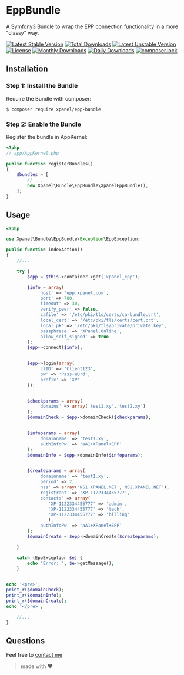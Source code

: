 # EppBundle

A Symfony3 Bundle to wrap the EPP connection functionality in a more "classy" way.

[![Latest Stable Version](https://poser.pugx.org/xpanel/epp-bundle/v/stable)](https://packagist.org/packages/xpanel/epp-bundle) [![Total Downloads](https://poser.pugx.org/xpanel/epp-bundle/downloads)](https://packagist.org/packages/xpanel/epp-bundle) [![Latest Unstable Version](https://poser.pugx.org/xpanel/epp-bundle/v/unstable)](https://packagist.org/packages/xpanel/epp-bundle) [![License](https://poser.pugx.org/xpanel/epp-bundle/license)](https://packagist.org/packages/xpanel/epp-bundle) [![Monthly Downloads](https://poser.pugx.org/xpanel/epp-bundle/d/monthly)](https://packagist.org/packages/xpanel/epp-bundle) [![Daily Downloads](https://poser.pugx.org/xpanel/epp-bundle/d/daily)](https://packagist.org/packages/xpanel/epp-bundle) [![composer.lock](https://poser.pugx.org/xpanel/epp-bundle/composerlock)](https://packagist.org/packages/xpanel/epp-bundle) 

## Installation

### Step 1: Install the Bundle

Require the Bundle with composer:

    $ composer require xpanel/epp-bundle

### Step 2: Enable the Bundle

Register the bundle in AppKernel:

``` php
<?php
// app/AppKernel.php

public function registerBundles()
{
    $bundles = [
        // ...
        new Xpanel\Bundle\EppBundle\XpanelEppBundle(),
    ];
}
```

## Usage

``` php
<?php

use Xpanel\Bundle\EppBundle\Exception\EppException;

public function indexAction()
{
    //...

    try {
        $epp = $this->container->get('xpanel_epp');

        $info = array(
            'host' => 'epp.xpanel.com',
            'port' => 700,
            'timeout' => 30,
            'verify_peer' => false,
            'cafile' => '/etc/pki/tls/certs/ca-bundle.crt',
            'local_cert' => '/etc/pki/tls/certs/cert.crt',
            'local_pk' => '/etc/pki/tls/private/private.key',
            'passphrase' => 'XPanel.Online',
            'allow_self_signed' => true
        );
        $epp->connect($info);


        $epp->login(array(
            'clID' => 'Client123',
            'pw' => 'Pass-W0rd',
            'prefix' => 'XP'
        ));


        $checkparams = array(
            'domains' => array('test1.xy','test2.xy')
        );
        $domainCheck = $epp->domainCheck($checkparams);


        $infoparams = array(
            'domainname' => 'test1.xy',
            'authInfoPw' => 'aA1+XPanel+EPP'
        );
        $domainInfo = $epp->domainInfo($infoparams);


        $createparams = array(
            'domainname' => 'test1.xy',
            'period' => 2,
            'nss' => array('NS1.XPANEL.NET','NS2.XPANEL.NET'),
            'registrant' => 'XP-1122334455777',
            'contacts' => array(
                'XP-1122334455777' => 'admin',
                'XP-1122334455777' => 'tech',
                'XP-1122334455777' => 'billing'
                ),
            'authInfoPw' => 'aA1+XPanel+EPP'
        );
        $domainCreate = $epp->domainCreate($createparams);

    }

    catch (EppException $e) {
        echo 'Error: ', $e->getMessage();
    }


echo '<pre>';
print_r($domainCheck);
print_r($domainInfo);
print_r($domainCreate);
echo '</pre>';

    //...
}
```

## Questions

Feel free to [contact me](mailto:info@xpanel.com)

> made with ♥